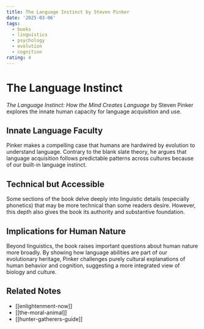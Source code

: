 ```yaml
---
title: The Language Instinct by Steven Pinker
date: '2025-03-06'
tags:
  - books
  - linguistics
  - psychology
  - evolution
  - cognition
rating: 4
---
```


# The Language Instinct

*The Language Instinct: How the Mind Creates Language* by Steven Pinker explores the innate human capacity for language acquisition and use.

## Innate Language Faculty

Pinker makes a compelling case that humans are hardwired by evolution to understand language. Contrary to the blank slate theory, he argues that language acquisition follows predictable patterns across cultures because of our built-in language instinct.

## Technical but Accessible

Some sections of the book delve deeply into linguistic details (especially phonetics) that may be more technical than some readers desire. However, this depth also gives the book its authority and substantive foundation.

## Implications for Human Nature

Beyond linguistics, the book raises important questions about human nature more broadly. By showing how language abilities are part of our evolutionary heritage, Pinker challenges purely cultural explanations of human behavior and cognition, suggesting a more integrated view of biology and culture.

## Related Notes

- [[enlightenment-now]]
- [[the-moral-animal]]
- [[hunter-gatherers-guide]]
